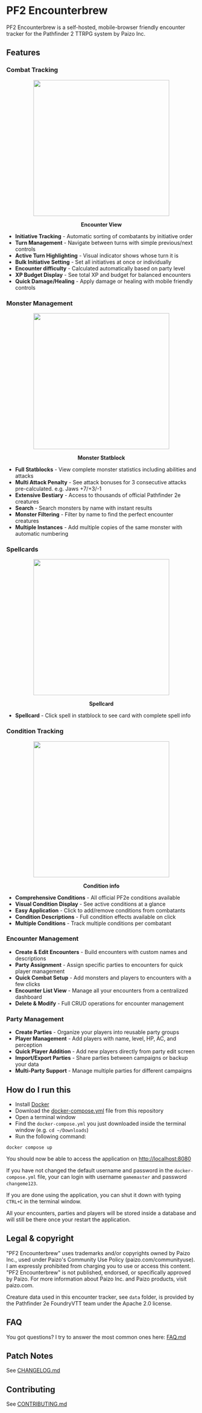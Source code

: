 # PF2 Encounterbrew

PF2 Encounterbrew is a self-hosted, mobile-browser friendly encounter tracker for the Pathfinder 2 TTRPG system by Paizo Inc.

## Features

### Combat Tracking

<div align="center">
  <img src="images/encounter-view.png" width="360" />
  <p><b>Encounter View</b></p>
</div>

- **Initiative Tracking** - Automatic sorting of combatants by initiative order
- **Turn Management** - Navigate between turns with simple previous/next controls
- **Active Turn Highlighting** - Visual indicator shows whose turn it is
- **Bulk Initiative Setting** - Set all initiatives at once or individually
- **Encounter difficulty** -  Calculated automatically based on party level
- **XP Budget Display** - See total XP and budget for balanced encounters
- **Quick Damage/Healing** - Apply damage or healing with mobile friendly controls

### Monster Management

<div align="center">
  <img src="images/statblock.png" width="360" />
  <p><b>Monster Statblock</b></p>
</div>

- **Full Statblocks** - View complete monster statistics including abilities and attacks
- **Multi Attack Penalty** - See attack bonuses for 3 consecutive attacks pre-calculated. e.g. Jaws +7/+3/-1
- **Extensive Bestiary** - Access to thousands of official Pathfinder 2e creatures
- **Search** - Search monsters by name with instant results
- **Monster Filtering** - Filter by name to find the perfect encounter creatures
- **Multiple Instances** - Add multiple copies of the same monster with automatic numbering

### Spellcards

<div align="center">
  <img src="images/spell-card.png" width="360" />
  <p><b>Spellcard</b></p>
</div>

- **Spellcard** - Click spell in statblock to see card with complete spell info


### Condition Tracking

<div align="center">
  <img src="images/condition-card.png" width="360" />
  <p><b>Condition info</b></p>
</div>

- **Comprehensive Conditions** - All official PF2e conditions available
- **Visual Condition Display** - See active conditions at a glance
- **Easy Application** - Click to add/remove conditions from combatants
- **Condition Descriptions** - Full condition effects available on click
- **Multiple Conditions** - Track multiple conditions per combatant

### Encounter Management
- **Create & Edit Encounters** - Build encounters with custom names and descriptions
- **Party Assignment** - Assign specific parties to encounters for quick player management
- **Quick Combat Setup** - Add monsters and players to encounters with a few clicks
- **Encounter List View** - Manage all your encounters from a centralized dashboard
- **Delete & Modify** - Full CRUD operations for encounter management

### Party Management
- **Create Parties** - Organize your players into reusable party groups
- **Player Management** - Add players with name, level, HP, AC, and perception
- **Quick Player Addition** - Add new players directly from party edit screen
- **Import/Export Parties** - Share parties between campaigns or backup your data
- **Multi-Party Support** - Manage multiple parties for different campaigns

## How do I run this

- Install [Docker](https://www.docker.com/)
- Download the [docker-compose.yml](./docker-compose.yml) file from this repository
- Open a terminal window
- Find the `docker-compose.yml` you just downloaded inside the terminal window (e.g. `cd ~/Downloads`)
- Run the following command:

```shell
docker compose up
```

You should now be able to access the application on [http://localhost:8080](http://localhost:8080)

If you have not changed the default username and password in the `docker-compose.yml` file, your can login with username `gamemaster` and password `changeme123`.

If you are done using the application, you can shut it down with typing `CTRL+C` in the terminal window.

All your encounters, parties and players will be stored inside a database and will still be there once your restart the application.

## Legal & copyright

"PF2 Encounterbrew" uses trademarks and/or copyrights owned by Paizo Inc., used under Paizo's Community Use Policy (paizo.com/communityuse). I am expressly prohibited from charging you to use or access this content. "PF2 Encounterbrew" is not published, endorsed, or specifically approved by Paizo. For more information about Paizo Inc. and Paizo products, visit paizo.com.

Creature data used in this encounter tracker, see `data` folder, is provided by the Pathfinder 2e FoundryVTT team under the Apache 2.0 license.

## FAQ

You got questions? I try to answer the most common ones here: [FAQ.md](./FAQ.md)

## Patch Notes

See [CHANGELOG.md](./CHANGELOG.md)

## Contributing

See [CONTRIBUTING.md](./CONTRIBUTING.md)
